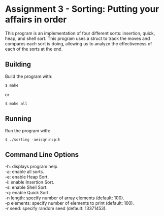 # Assignment 3 - Sorting: Putting your affairs in order

This program is an implementation of four different sorts: insertion, quick, heap, and
shell sort. This program uses a struct to track the moves and compares each sort is 
doing, allowing us to analyze the effectiveness of each of the sorts at the end.

## Building

Build the program with:

```
$ make
```
or

```
$ make all
```

## Running

Run the program with:

```
$ ./sorting -aeisqr:n:p:h
```

## Command Line Options

-h:             displays program help.\
-a:             enable all sorts.\
-e:             enable Heap Sort.\
-i:             enable Insertion Sort.\
-s:             enable Shell Sort.\
-q:             enable Quick Sort.\
-n length:      specify number of array elements (default: 100).\
-p elements:    specify number of elements to print (default: 100).\
-r seed:        specify random seed (default: 13371453).

